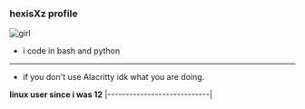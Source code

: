 ### hexisXz profile

![girl](https://www.google.com/url?sa=i&url=https%3A%2F%2Fwww.ranker.com%2Flist%2Fbest-anime-for-girls%2Fanna-lindwasser&psig=AOvVaw065Y3bEEcU04zhUQmeRrIF&ust=1666890042934000&source=images&cd=vfe&ved=0CAwQjRxqFwoTCNCkhLmv_voCFQAAAAAdAAAAABAG)

- i code in bash and python 
----------------------------
- if you don't use Alacritty idk what you are doing.


**linux user since i was 12**
|----------------------------|                                                 
          
